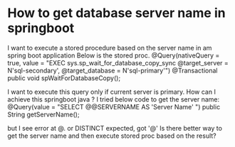 
# How to get database server name in springboot

I want to execute a stored procedure based on the server name in am spring boot application
Below is the stored proc.
  @Query(nativeQuery = true, value = "EXEC sys.sp_wait_for_database_copy_sync  @target_server = N'sql-secondary', @target_database = N'sql-primary'")
  @Transactional
  public void spWaitForDatabaseCopy();

I want to execute this query only if current server is primary. How can I achieve this springboot java ?
I tried below code to get the server name:
  @Query(value = "SELECT  @@SERVERNAME AS 'Server Name' ")
    public String getServerName();

but I see error at @.  or DISTINCT expected, got '@'
Is there better way to get the server name and then execute stored proc based on the result?

        